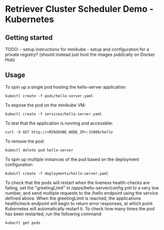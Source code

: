 # Retriever Cluster Scheduler Demo - Kubernetes

## Getting started

TODO: 
	- setup instructions for minikube
	- setup and configuration for a private registry? (should instead just host the images publically on Docker Hub)

## Usage

To spin up a single pod hosting the hello-server application:

	kubectl create -f pods/hello-server.yaml

To expose the pod on the minikube VM:
	
	kubectl create -f services/hello-server.yaml

To test that the application is running and accessible:

	curl -X GET http://<MINIKUBE_NODE_IP>:31000/hello

To remove the pod:

	kubectl delete pod hello-server

To spin up multiple instances of the pod based on the deployment configuration:
	
	kubectl create -f deployments/hello-server.yaml

To check that the pods will restart when the liveness health-checks are failing, set the "greetingLimit" in /apps/hello-server/config.yml to a very low number, and send multiple requests to the /hello endpoint using the service defined above. When the greetingLimit is reached, the applications healthcheck endpoint will begin to return error responses, at which point Kubernetes will automatically restart it. To check how many times the pod has been restarted, run the following command:

	kubectl get pods